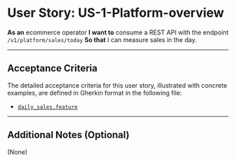 # User Story: US-1-Platform-overview

**As an** ecommerce operator
**I want to** consume a REST API with the endpoint `/v1/platform/sales/today`
**So that** I can measure sales in the day.

---

## Acceptance Criteria

The detailed acceptance criteria for this user story, illustrated with concrete examples, are defined in Gherkin format in the following file:
- [`daily_sales.feature`](daily_sales.feature)

---

## Additional Notes (Optional)

(None) 